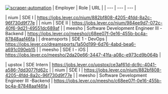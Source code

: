 [![scraper-automation](https://github.com/azad-ali786/Job_Openings/actions/workflows/scraper-automation.yml/badge.svg)](https://github.com/azad-ali786/Job_Openings/actions/workflows/scraper-automation.yml)
| Employer | Role | URL |
| --- | --- | --- |













































| nium | SDE I | https://jobs.lever.co/nium/882bf808-4205-4fdd-8a2c-96f730d9f77e |
| nium | SDE II | https://jobs.lever.co/nium/984ee9d7-072c-40f6-9d21-49551dc689af |
| meesho | Software Development Engineer III -Backend | https://jobs.lever.co/meesho/c68ee07f-0e16-455b-bc4a-87848aaf46fa |
| dreamsports | SDE  1 - DevOps | https://jobs.lever.co/dreamsports/1a50d199-6d76-4abd-bea6-a691c090eb15 |
| meesho | SDE I - iOS | https://jobs.lever.co/meesho/2da20e66-3447-41fa-a08c-e973cd9b064b |



































| upstox | SDE Intern | https://jobs.lever.co/upstox/ce3af61d-dc9c-4041-a586-7dd3077fd62c |
| nium | SDE I | https://jobs.lever.co/nium/882bf808-4205-4fdd-8a2c-96f730d9f77e |
| meesho | Software Development Engineer III -Backend | https://jobs.lever.co/meesho/c68ee07f-0e16-455b-bc4a-87848aaf46fa |








